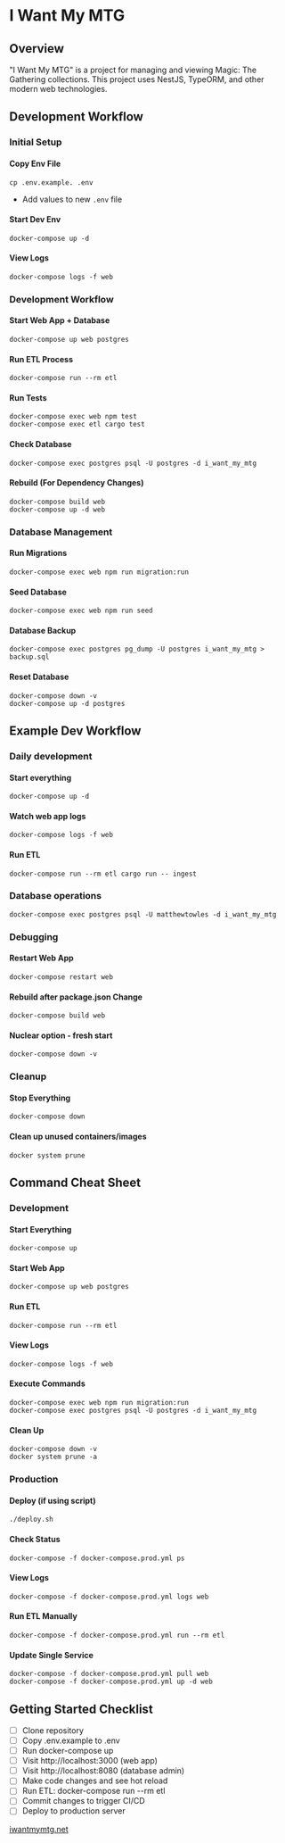 # I Want My MTG

## Overview

"I Want My MTG" is a project for managing and viewing Magic: The Gathering collections. This project uses NestJS, TypeORM, and other modern web technologies.

## Development Workflow

### Initial Setup

#### Copy Env File
`cp .env.example. .env`
- Add values to new `.env` file

#### Start Dev Env
`docker-compose up -d`

#### View Logs
`docker-compose logs -f web`

### Development Workflow

#### Start Web App + Database
`docker-compose up web postgres`

#### Run ETL Process
`docker-compose run --rm etl`

#### Run Tests
```
docker-compose exec web npm test
docker-compose exec etl cargo test
```

#### Check Database
`docker-compose exec postgres psql -U postgres -d i_want_my_mtg`

#### Rebuild (For Dependency Changes)
```
docker-compose build web
docker-compose up -d web
```

### Database Management

#### Run Migrations
`docker-compose exec web npm run migration:run`

#### Seed Database
`docker-compose exec web npm run seed`

#### Database Backup
`docker-compose exec postgres pg_dump -U postgres i_want_my_mtg > backup.sql`

#### Reset Database
```
docker-compose down -v
docker-compose up -d postgres
```

## Example Dev Workflow
### Daily development
####  Start everything
`docker-compose up -d`
#### Watch web app logs
`docker-compose logs -f web`
#### Run ETL
`docker-compose run --rm etl cargo run -- ingest`

### Database operations
`docker-compose exec postgres psql -U matthewtowles -d i_want_my_mtg`

### Debugging
#### Restart Web App
`docker-compose restart web`
#### Rebuild after package.json Change
`docker-compose build web`
#### Nuclear option - fresh start
`docker-compose down -v`

### Cleanup
#### Stop Everything
`docker-compose down`

#### Clean up unused containers/images
`docker system prune`

## Command Cheat Sheet

### Development

#### Start Everything
`docker-compose up`

#### Start Web App
`docker-compose up web postgres`

#### Run ETL
`docker-compose run --rm etl`

#### View Logs
`docker-compose logs -f web`

#### Execute Commands
```
docker-compose exec web npm run migration:run
docker-compose exec postgres psql -U postgres -d i_want_my_mtg
```

#### Clean Up
```
docker-compose down -v
docker system prune -a
```

### Production

#### Deploy (if using script)
`./deploy.sh`

#### Check Status
`docker-compose -f docker-compose.prod.yml ps`

#### View Logs
`docker-compose -f docker-compose.prod.yml logs web`

#### Run ETL Manually
`docker-compose -f docker-compose.prod.yml run --rm etl`

#### Update Single Service
```
docker-compose -f docker-compose.prod.yml pull web
docker-compose -f docker-compose.prod.yml up -d web
```

## Getting Started Checklist 

- [ ] Clone repository
- [ ] Copy .env.example to .env
- [ ] Run docker-compose up
- [ ] Visit http://localhost:3000 (web app)
- [ ] Visit http://localhost:8080 (database admin)
- [ ] Make code changes and see hot reload
- [ ] Run ETL: docker-compose run --rm etl
- [ ] Commit changes to trigger CI/CD
- [ ] Deploy to production server

[iwantmymtg.net](https://iwantmymtg.net)